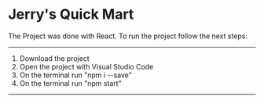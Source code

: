 # Jerry's Quick Mart

The Project was done with React. 
To run the project follow the next steps:

---------------------------------------
1. Download the project
2. Open the project with Visual Studio Code
3. On the terminal run "npm i --save"
4. On the terminal run "npm start"
---------------------------------------
